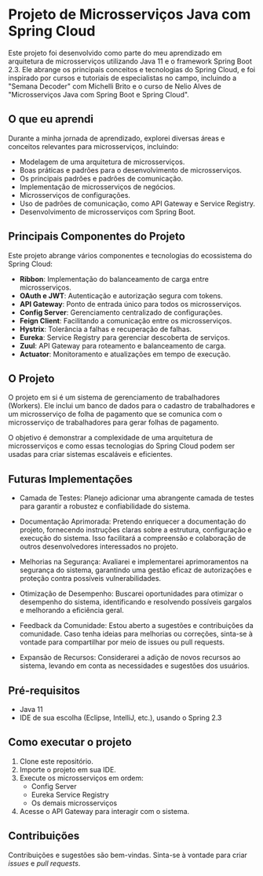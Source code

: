 # Projeto de Microsserviços Java com Spring Cloud

Este projeto foi desenvolvido como parte do meu aprendizado em arquitetura de microsserviços utilizando Java 11 e o framework Spring Boot 2.3. Ele abrange os principais conceitos e tecnologias do Spring Cloud, e foi inspirado por cursos e tutoriais de especialistas no campo, incluindo a "Semana Decoder" com Michelli Brito e o curso de Nelio Alves de "Microsserviços Java com Spring Boot e Spring Cloud".

## O que eu aprendi

Durante a minha jornada de aprendizado, explorei diversas áreas e conceitos relevantes para microsserviços, incluindo:

- Modelagem de uma arquitetura de microsserviços.
- Boas práticas e padrões para o desenvolvimento de microsserviços.
- Os principais padrões e padrões de comunicação.
- Implementação de microsserviços de negócios.
- Microsserviços de configurações.
- Uso de padrões de comunicação, como API Gateway e Service Registry.
- Desenvolvimento de microsserviços com Spring Boot.

## Principais Componentes do Projeto

Este projeto abrange vários componentes e tecnologias do ecossistema do Spring Cloud:

- **Ribbon**: Implementação do balanceamento de carga entre microsserviços.
- **OAuth e JWT**: Autenticação e autorização segura com tokens.
- **API Gateway**: Ponto de entrada único para todos os microsserviços.
- **Config Server**: Gerenciamento centralizado de configurações.
- **Feign Client**: Facilitando a comunicação entre os microsserviços.
- **Hystrix**: Tolerância a falhas e recuperação de falhas.
- **Eureka**: Service Registry para gerenciar descoberta de serviços.
- **Zuul**: API Gateway para roteamento e balanceamento de carga.
- **Actuator**: Monitoramento e atualizações em tempo de execução.

## O Projeto

O projeto em si é um sistema de gerenciamento de trabalhadores (Workers). Ele inclui um banco de dados para o cadastro de trabalhadores e um microsserviço de folha de pagamento que se comunica com o microsserviço de trabalhadores para gerar folhas de pagamento.

O objetivo é demonstrar a complexidade de uma arquitetura de microsserviços e como essas tecnologias do Spring Cloud podem ser usadas para criar sistemas escaláveis e eficientes.

## Futuras Implementações

- Camada de Testes: Planejo adicionar uma abrangente camada de testes para garantir a robustez e confiabilidade do sistema.

- Documentação Aprimorada: Pretendo enriquecer a documentação do projeto, fornecendo instruções claras sobre a estrutura, configuração e execução do sistema. Isso facilitará a compreensão e colaboração de outros desenvolvedores interessados no projeto.

- Melhorias na Segurança: Avaliarei e implementarei aprimoramentos na segurança do sistema, garantindo uma gestão eficaz de autorizações e proteção contra possíveis vulnerabilidades.

- Otimização de Desempenho: Buscarei oportunidades para otimizar o desempenho do sistema, identificando e resolvendo possíveis gargalos e melhorando a eficiência geral.

- Feedback da Comunidade: Estou aberto a sugestões e contribuições da comunidade. Caso tenha ideias para melhorias ou correções, sinta-se à vontade para compartilhar por meio de issues ou pull requests.

- Expansão de Recursos: Considerarei a adição de novos recursos ao sistema, levando em conta as necessidades e sugestões dos usuários.

## Pré-requisitos

- Java 11
- IDE de sua escolha (Eclipse, IntelliJ, etc.), usando o Spring 2.3

## Como executar o projeto

1. Clone este repositório.
2. Importe o projeto em sua IDE.
3. Execute os microsserviços em ordem:
   - Config Server
   - Eureka Service Registry
   - Os demais microsserviços
4. Acesse o API Gateway para interagir com o sistema.

## Contribuições

Contribuições e sugestões são bem-vindas. Sinta-se à vontade para criar *issues* e *pull requests*.